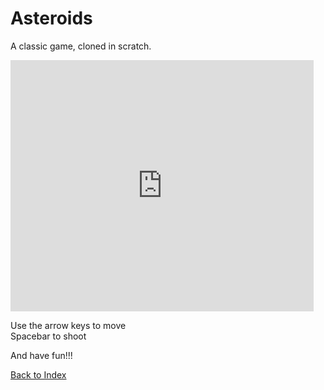 # Asteroids

A classic game, cloned in scratch.

<iframe src="https://scratch.mit.edu/projects/384387346/embed" allowtransparency="true" width="485" height="402" frameborder="0" scrolling="no" allowfullscreen></iframe>


Use the arrow keys to move  
Spacebar to shoot

And have fun!!!

[Back to Index](../index.md)

